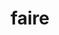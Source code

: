 ---
title: "faire"
alias: 
type: verb
meaning: to make
tags:
 - french
 - vocab
 - verb
 - irregular
created: 2023.01.08 12:34
created_by: Ádám
---